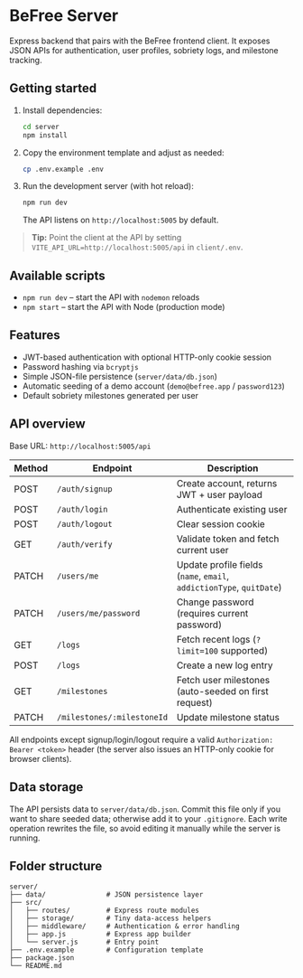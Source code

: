 # BeFree Server

Express backend that pairs with the BeFree frontend client. It exposes JSON APIs for authentication, user profiles, sobriety logs, and milestone tracking.

## Getting started

1. Install dependencies:
   ```bash
   cd server
   npm install
   ```
2. Copy the environment template and adjust as needed:
   ```bash
   cp .env.example .env
   ```
3. Run the development server (with hot reload):
   ```bash
   npm run dev
   ```
   The API listens on `http://localhost:5005` by default.

> **Tip:** Point the client at the API by setting `VITE_API_URL=http://localhost:5005/api` in `client/.env`.

## Available scripts

- `npm run dev` – start the API with `nodemon` reloads
- `npm start` – start the API with Node (production mode)

## Features

- JWT-based authentication with optional HTTP-only cookie session
- Password hashing via `bcryptjs`
- Simple JSON-file persistence (`server/data/db.json`)
- Automatic seeding of a demo account (`demo@befree.app` / `password123`)
- Default sobriety milestones generated per user

## API overview

Base URL: `http://localhost:5005/api`

| Method | Endpoint | Description |
| ------ | -------- | ----------- |
| POST | `/auth/signup` | Create account, returns JWT + user payload |
| POST | `/auth/login` | Authenticate existing user |
| POST | `/auth/logout` | Clear session cookie |
| GET | `/auth/verify` | Validate token and fetch current user |
| PATCH | `/users/me` | Update profile fields (`name`, `email`, `addictionType`, `quitDate`) |
| PATCH | `/users/me/password` | Change password (requires current password) |
| GET | `/logs` | Fetch recent logs (`?limit=100` supported) |
| POST | `/logs` | Create a new log entry |
| GET | `/milestones` | Fetch user milestones (auto-seeded on first request) |
| PATCH | `/milestones/:milestoneId` | Update milestone status |

All endpoints except signup/login/logout require a valid `Authorization: Bearer <token>` header (the server also issues an HTTP-only cookie for browser clients).

## Data storage

The API persists data to `server/data/db.json`. Commit this file only if you want to share seeded data; otherwise add it to your `.gitignore`. Each write operation rewrites the file, so avoid editing it manually while the server is running.

## Folder structure

```
server/
├── data/               # JSON persistence layer
├── src/
│   ├── routes/         # Express route modules
│   ├── storage/        # Tiny data-access helpers
│   ├── middleware/     # Authentication & error handling
│   ├── app.js          # Express app builder
│   └── server.js       # Entry point
├── .env.example        # Configuration template
├── package.json
└── README.md
```
